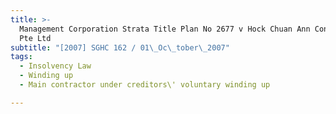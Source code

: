 ```yaml
---
title: >-
  Management Corporation Strata Title Plan No 2677 v Hock Chuan Ann Construction
  Pte Ltd
subtitle: "[2007] SGHC 162 / 01\_Oc\_tober\_2007"
tags:
  - Insolvency Law
  - Winding up
  - Main contractor under creditors\' voluntary winding up

---
```


